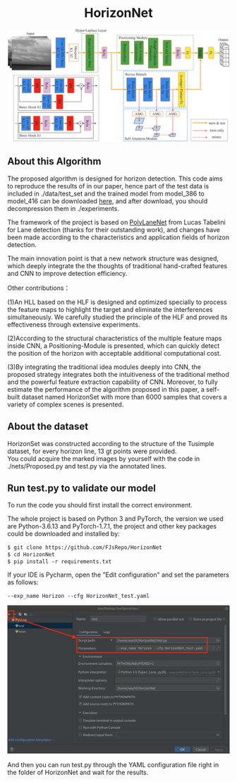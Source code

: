 <div align="center">

# HorizonNet
![HorizonNet](figures/Flowchart.png "HorizonNet")
</div>

## About this Algorithm
The proposed algorithm is designed for horizon detection.
This code aims to reproduce the results of in our paper, hence part of the test data is included in ./data/test_set and 
the trained model from model_386 to model_416 can be downloaded [here](https://drive.google.com/drive/folders/1Vt3C1QYJJp4FzUwde7bj444rH5MgxEIv?usp=sharing), and after download, you should decompression them in ./experiments.

The framework of the project is based on [PolyLaneNet](https://github.com/lucastabelini/PolyLaneNet) from Lucas Tabelini for Lane detection (thanks for their outstanding work),
and changes have been made according to the characteristics and application fields of horizon detection.
 
The main innovation point is that a new network structure was designed, which deeply integrate the the thoughts of traditional hand-crafted features and CNN to improve detection efficiency.

Other contributions：

(1)An HLL based on the HLF is designed and optimized specially to process the feature maps to highlight the target and eliminate the interferences simultaneously. We carefully studied the principle of the HLF and proved its effectiveness through extensive experiments.

(2)According to the structural characteristics of the multiple feature maps inside CNN, a Positioning-Module is presented, which can quickly detect the position of the horizon with acceptable additional computational cost. 

(3)By integrating the traditional idea modules deeply into CNN, the proposed strategy integrates both the intuitiveness of the traditional method and the powerful feature extraction capability of CNN. Moreover, to fully estimate the performance of the algorithm proposed in this paper, a self-built dataset named HorizonSet with more than 6000 samples that covers a variety of complex scenes is presented.

## About the dataset
HorizonSet was constructed according to the structure of the Tusimple dataset, for every horizon line, 13 gt points were provided.  
You could acquire the marked images by yourself with the code in ./nets/Proposed.py and test.py via the annotated lines.

## Run test.py to validate our model
To run the code you should first install the correct environment.

The whole project is based on Python 3 and PyTorch, the version we used are Python-3.6.13 and PyTorch-1.7.1, 
the project and other key packages could be downloaded and installed by:

```
$ git clone https://github.com/FJsRepo/HorizonNet
$ cd HorizonNet
$ pip install -r requirements.txt
```

If your IDE is Pycharm, open the "Edit configuration" and set the parameters as follows:
```
--exp_name Horizon --cfg HorizonNet_test.yaml
```
![Setting](figures/Setting.jpg "Setting")

And then you can run test.py through the YAML configuration file right in the folder of HorizonNet and wait for the results.
